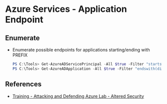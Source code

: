 # Azure Services - Application Endpoint

## Enumerate

* Enumerate possible endpoints for applications starting/ending with PREFIX
    ```powershell
    PS C:\Tools> Get-AzureADServicePrincipal -All $true -Filter "startswith(displayName,'PREFIX')" | % {$_.ReplyUrls}
    PS C:\Tools> Get-AzureADApplication -All $true -Filter "endswith(displayName,'PREFIX')" | Select-Object ReplyUrls,WwwHomePage,HomePage
    ```


## References

* [Training - Attacking and Defending Azure Lab - Altered Security](https://www.alteredsecurity.com/azureadlab)
